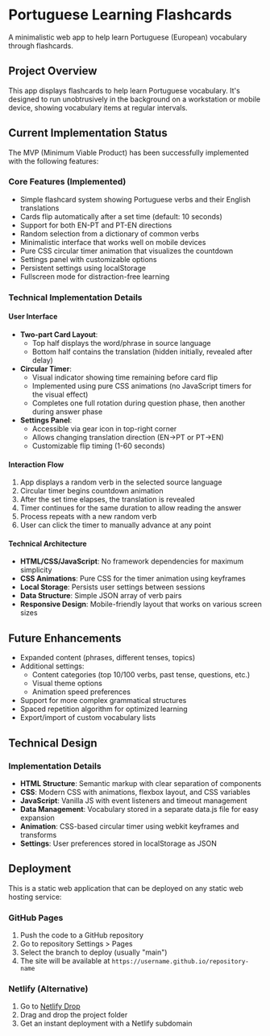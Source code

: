 # Portuguese Learning Flashcards

A minimalistic web app to help learn Portuguese (European) vocabulary through flashcards.

## Project Overview

This app displays flashcards to help learn Portuguese vocabulary. It's designed to run unobtrusively in the background on a workstation or mobile device, showing vocabulary items at regular intervals.

## Current Implementation Status

The MVP (Minimum Viable Product) has been successfully implemented with the following features:

### Core Features (Implemented)
- Simple flashcard system showing Portuguese verbs and their English translations
- Cards flip automatically after a set time (default: 10 seconds)
- Support for both EN-PT and PT-EN directions
- Random selection from a dictionary of common verbs
- Minimalistic interface that works well on mobile devices
- Pure CSS circular timer animation that visualizes the countdown
- Settings panel with customizable options
- Persistent settings using localStorage
- Fullscreen mode for distraction-free learning

### Technical Implementation Details

#### User Interface
- **Two-part Card Layout**: 
  - Top half displays the word/phrase in source language
  - Bottom half contains the translation (hidden initially, revealed after delay)
- **Circular Timer**: 
  - Visual indicator showing time remaining before card flip
  - Implemented using pure CSS animations (no JavaScript timers for the visual effect)
  - Completes one full rotation during question phase, then another during answer phase
- **Settings Panel**: 
  - Accessible via gear icon in top-right corner
  - Allows changing translation direction (EN→PT or PT→EN)
  - Customizable flip timing (1-60 seconds)

#### Interaction Flow
1. App displays a random verb in the selected source language
2. Circular timer begins countdown animation
3. After the set time elapses, the translation is revealed
4. Timer continues for the same duration to allow reading the answer
5. Process repeats with a new random verb
6. User can click the timer to manually advance at any point

#### Technical Architecture
- **HTML/CSS/JavaScript**: No framework dependencies for maximum simplicity
- **CSS Animations**: Pure CSS for the timer animation using keyframes
- **Local Storage**: Persists user settings between sessions
- **Data Structure**: Simple JSON array of verb pairs
- **Responsive Design**: Mobile-friendly layout that works on various screen sizes

## Future Enhancements
- Expanded content (phrases, different tenses, topics)
- Additional settings:
  - Content categories (top 10/100 verbs, past tense, questions, etc.)
  - Visual theme options
  - Animation speed preferences
- Support for more complex grammatical structures
- Spaced repetition algorithm for optimized learning
- Export/import of custom vocabulary lists

## Technical Design

### Implementation Details
- **HTML Structure**: Semantic markup with clear separation of components
- **CSS**: Modern CSS with animations, flexbox layout, and CSS variables
- **JavaScript**: Vanilla JS with event listeners and timeout management
- **Data Management**: Vocabulary stored in a separate data.js file for easy expansion
- **Animation**: CSS-based circular timer using webkit keyframes and transforms
- **Settings**: User preferences stored in localStorage as JSON

## Deployment

This is a static web application that can be deployed on any static web hosting service:

### GitHub Pages
1. Push the code to a GitHub repository
2. Go to repository Settings > Pages
3. Select the branch to deploy (usually "main")
4. The site will be available at `https://username.github.io/repository-name`

### Netlify (Alternative)
1. Go to [Netlify Drop](https://app.netlify.com/drop)
2. Drag and drop the project folder
3. Get an instant deployment with a Netlify subdomain
